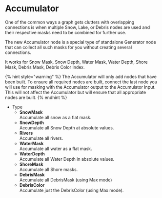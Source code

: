 # Accumulator

One of the common ways a graph gets clutters with overlapping connections is when multiple Snow, Lake, or Debris nodes are used and their respective masks need to be combined for further use.

The new Accumulator node is a special type of standalone Generator node that can collect all such masks for you without creating several connections.

It works for Snow Mask, Snow Depth, Water Mask, Water Depth, Shore Mask, Debris Mask, Debris Color Index.

{% hint style="warning" %}
The Accumulator will only add nodes that have been built. To ensure all required nodes are built, connect the last node you will use for masking with the Accumulator output to the Accumulator Input. This will not affect the Accumulator but will ensure that all appropriate nodes are built.
{% endhint %}

* Type
  * **SnowMask**  
  Accumulate all snow as a flat mask.
  * **SnowDepth**  
  Accumulate all Snow Depth at absolute values.
  * **Rivers**  
  Accumulate all rivers.
  * **WaterMask**  
  Accumulate all water as a flat mask.
  * **WaterDepth**  
  Accumulate all Water Depth in absolute values.
  * **ShoreMask**  
  Accumulate all Shore masks.
  * **DebrisMask**  
  Accumulate all DebrisMask (using Max mode)
  * **DebrisColor**  
  Accumulate just the DebrisColor (using Max mode).

